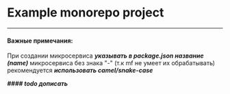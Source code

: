 # Example monorepo project
***

#### Важные примечания:

При создании микросервиса _**указывать в package.json название (name)**_ микросервиса без знака "-"
(т.к mf не умеет их обрабатывать) рекомендуется **_использовать camel/snake-case_**

_**#### todo дописать**_